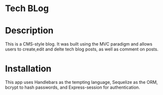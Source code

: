 # Tech BLog

# Description

This is a CMS-style blog. It was built using the MVC paradigm and allows users to create,edit and delte tech blog posts, as well as comment on posts.

# Installation

This app uses Handlebars as the tempting language, Sequelize as the ORM, bcrypt to hash passwords, and Express-session for authentication.
